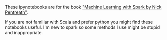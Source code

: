These ipynotebooks are for the book ["Machine Learning with Spark
by Nick Pentreath"](https://www.safaribooksonline.com/library/view/machine-learning-with/9781783288519/).

If you are not familiar with Scala and prefer python you might find these notebooks useful. I'm new to spark so some methods I use might be stupid and inappropriate.
